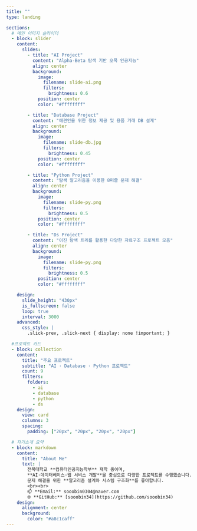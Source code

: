 ```yaml
---
title: ""
type: landing

sections:
  # 메인 이미지 슬라이더
  - block: slider
    content:
      slides:
        - title: "AI Project"
          content: "Alpha-Beta 탐색 기반 오목 인공지능"
          align: center
          background:
            image:
              filename: slide-ai.png
              filters:
                brightness: 0.6
            position: center
            color: "#ffffffff"

        - title: "Database Project"
          content: "애견인을 위한 정보 제공 및 용품 거래 DB 설계"
          align: center
          background:
            image:
              filename: slide-db.jpg
              filters:
                brightness: 0.45
            position: center
            color: "#ffffffff"

        - title: "Python Project"
          content: "탐색 알고리즘을 이용한 8퍼즐 문제 해결"
          align: center
          background:
            image:
              filename: slide-py.png
              filters:
                brightness: 0.5
            position: center
            color: "#ffffffff"

        - title: "Ds Project"
          content: "이진 탐색 트리를 활용한 다양한 자료구조 프로젝트 모음"
          align: center
          background:
            image:
              filename: slide-py.png
              filters:
                brightness: 0.5
            position: center
            color: "#ffffffff"

    design:
      slide_height: "430px"
      is_fullscreen: false
      loop: true
      interval: 3000
    advanced:
      css_style: |
        .slick-prev, .slick-next { display: none !important; }

  #프로젝트 카드 
  - block: collection
    content:
      title: "주요 프로젝트"
      subtitle: "AI · Database · Python 프로젝트"
      count: 9
      filters:
        folders:
          - ai
          - database
          - python
          - ds
    design:
      view: card     
      columns: 3
      spacing:
        padding: ["20px", "20px", "20px", "20px"]

  # 자기소개 요약
  - block: markdown
    content:
      title: "About Me"
      text: |
        전북대학교 **컴퓨터인공지능학부** 재학 중이며,  
        **AI·데이터베이스·웹 서비스 개발**을 중심으로 다양한 프로젝트를 수행했습니다.  
        문제 해결을 위한 **알고리즘 설계와 시스템 구조화**를 좋아합니다.  
        <br><br>
        📫 **Email:** sooobin0304@naver.com  
        🌐 **GitHub:** [sooobin34](https://github.com/sooobin34)
    design:
      alignment: center
      background:
        color: "#a8c1caff"
---
```

